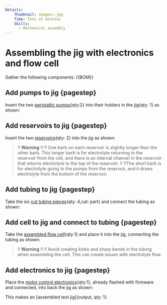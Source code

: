 ```yaml
---
Details:
    Thumbnail: images/.jpg
    Time: Tens of minutes
    Skills:
      - Mechanical assembly
---
```

<!-- There should be only one Header per page. You do not need to use all the keys -->
# Assembling the jig with electronics and flow cell

Gather the following components:
{{BOM}}

## Add pumps to jig {pagestep}

Insert the two [peristaltic pumps](pumps.md){qty:2} into their holders in the [jig](fromstep){qty: 1} as shown:

## Add reservoirs to jig {pagestep}

Insert the two [reservoirs](fromstep){qty: 2} into the jig as shown:


>!! **Warning** 
>!!
>!! One barb on each reservoir is slightly longer than the other barb. This longer barb is for electrolyte returning to the reservoir from the cell, and there is an internal channel in the reservoir that returns electrolyte to the top of the reservoir.
>!!
>!!The short barb is for electrolyte going to the pumps from the reservoir, and it draws electrolyte from the bottom of the reservoir. 


## Add tubing to jig {pagestep}

Take the six [cut tubing pieces](fromstep){qty: 4,cat: part} and connect the tubing as shown:

## Add cell to jig and connect to tubing {pagestep}

Take the [assembled flow cell](fromstep){qty:1} and place it into the jig, connecting the tubing as shown:

>!! **Warning** 
>!!
>!! Avoid creating kinks and sharp bends in the tubing when assembling the cell. This can create issues with electrolyte flow.

## Add electronics to jig {pagestep}

Place the [motor control electronics](fromstep){qty:1}, already flashed with firmware and connected, into back the jig as shown:

This makes an [assembled test jig]{output, qty: 1}.

